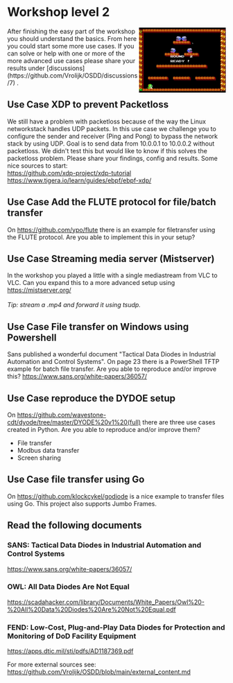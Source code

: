 # Workshop level 2

<img align="right" width="200" src="../img/bb_round_2.jpg">
After finishing the easy part of the workshop you should understand the basics. From here you could start some more use cases. If you can solve or help with one or more of the more advanced use cases please share your results under [discussions](https://github.com/Vrolijk/OSDD/discussions/7) . 

## Use Case XDP to prevent Packetloss
We still have a problem with packetloss because of the way the Linux networkstack handles UDP packets. In this use case we challenge you to configure the sender and receiver (Ping and Pong) to bypass the network stack by using UDP.
Goal is to send data from 10.0.0.1 to 10.0.0.2 without packetloss. We didn't test this but would like to know if this solves the packetloss problem. Please share your findings, config and results.
Some nice sources to start:<br>
https://github.com/xdp-project/xdp-tutorial <br>
https://www.tigera.io/learn/guides/ebpf/ebpf-xdp/ <br>

## Use Case Add the FLUTE protocol for file/batch transfer
On https://github.com/ypo/flute there is an example for filetransfer using the FLUTE protocol. Are you able to implement this in your setup? 

## Use Case Streaming media server (Mistserver)
In the workshop you played a little with a single mediastream from VLC to VLC. Can you expand this to a more advanced setup using https://mistserver.org/   
<br><i>Tip: stream a .mp4 and forward it using tsudp.</i> 

## Use Case File transfer on Windows using Powershell
Sans published a wonderful document "Tactical Data Diodes in Industrial Automation and Control Systems". On page 23 there is a PowerShell TFTP example for batch file transfer. Are you able to reproduce and/or improve this? 
https://www.sans.org/white-papers/36057/ 

## Use Case reproduce the DYDOE setup
On https://github.com/wavestone-cdt/dyode/tree/master/DYODE%20v1%20(full) there are three use cases created in Python. Are you able to reproduce and/or improve them? 
- File transfer
- Modbus data transfer
- Screen sharing

## Use Case file transfer using Go
On https://github.com/klockcykel/godiode is a nice example to transfer files using Go. This project also supports Jumbo Frames. 

## Read the following documents

### SANS: Tactical Data Diodes in Industrial Automation and Control Systems
https://www.sans.org/white-papers/36057/

### OWL: All Data Diodes Are Not Equal
https://scadahacker.com/library/Documents/White_Papers/Owl%20-%20All%20Data%20Diodes%20Are%20Not%20Equal.pdf 

### FEND: Low-Cost, Plug-and-Play Data Diodes for Protection and Monitoring of DoD Facility Equipment 
https://apps.dtic.mil/sti/pdfs/AD1187369.pdf



For more external sources see: https://github.com/Vrolijk/OSDD/blob/main/external_content.md
